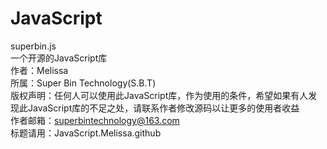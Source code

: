 JavaScript
==========
superbin.js  
一个开源的JavaScript库  
作者：Melissa  
所属：Super Bin Technology(S.B.T)  
版权声明：任何人可以使用此JavaScript库，作为使用的条件，希望如果有人发现此JavaScript库的不足之处，请联系作者修改源码以让更多的使用者收益  
作者邮箱：superbintechnology@163.com  
标题请用：JavaScript.Melissa.github
